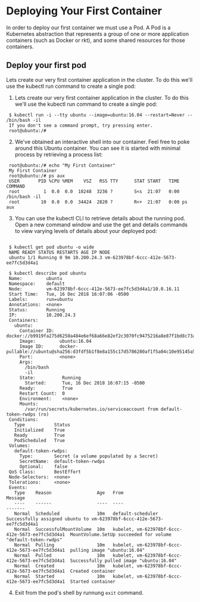# Deploying Your First Container
In order to deploy our first container we must use a Pod. A Pod is a Kubernetes abstraction that represents a group of one or more application containers (such as Docker or rkt), and some shared resources for those containers.

## Deploy your first pod
Lets create our very first container application in the cluster. To do this we'll use the kubectl run command to create a single pod:

1. Lets create our very first container application in the cluster. To do this we'll use the kubectl run command to create a single pod:
```
 $ kubectl run -i --tty ubuntu --image=ubuntu:16.04 --restart=Never -- /bin/bash -il
 If you don't see a command prompt, try pressing enter.
 root@ubuntu:/#
```

2. We've obtained an interactive shell into our container. Feel free to poke around this Ubuntu container. You can see it is started with minimal process by retrieving a process list:
```
 root@ubuntu:/# echo "My First Container"
 My First Container
 root@ubuntu:/# ps aux
 USER       PID %CPU %MEM    VSZ   RSS TTY      STAT START   TIME COMMAND
 root         1  0.0  0.0  18248  3236 ?        S<s  21:07   0:00 /bin/bash -il
 root        10  0.0  0.0  34424  2820 ?        R<+  21:07   0:00 ps aux
```

3. You can use the kubectl CLI to retrieve details about the running pod. Open a new command window and use the get and details commands to view varying levels of details about your deployed pod: 

```

 $ kubectl get pod ubuntu -o wide 
 NAME READY STATUS RESTARTS AGE IP NODE 
 ubuntu 1/1 Running 0 9m 10.200.24.3 vm-623978bf-6ccc-412e-5673-ee7fc5d3d4a1

 $ kubectl describe pod ubuntu
 Name:         ubuntu
 Namespace:    default
 Node:         vm-623978bf-6ccc-412e-5673-ee7fc5d3d4a1/10.0.16.11
 Start Time:   Tue, 16 Dec 2018 16:07:06 -0500
 Labels:       run=ubuntu
 Annotations:  <none>
 Status:       Running
 IP:           10.200.24.3
 Containers:
   ubuntu:
     Container ID:  docker://b9919fa275d6250a484e6ef68a66e82ef2c3070fc9475216a8e87f1bd8c73a44
     Image:         ubuntu:16.04
     Image ID:      docker-pullable://ubuntu@sha256:d3fdf5b1f8e8a155c17d5786280af1f5a04c10e95145a515279cf17abdf0191f
     Port:          <none>
     Args:
       /bin/bash
       -il
     State:          Running
       Started:      Tue, 16 Dec 2018 16:07:15 -0500
     Ready:          True
     Restart Count:  0
     Environment:    <none>
     Mounts:
       /var/run/secrets/kubernetes.io/serviceaccount from default-token-rwdps (ro)
 Conditions:
   Type           Status
   Initialized    True
   Ready          True
   PodScheduled   True
 Volumes:
   default-token-rwdps:
     Type:        Secret (a volume populated by a Secret)
     SecretName:  default-token-rwdps
     Optional:    false
 QoS Class:       BestEffort
 Node-Selectors:  <none>
 Tolerations:     <none>
 Events:
   Type    Reason                 Age   From                                              Message
   ----    ------                 ----  ----                                              -------
   Normal  Scheduled              10m   default-scheduler                                 Successfully assigned ubuntu to vm-623978bf-6ccc-412e-5673-ee7fc5d3d4a1
   Normal  SuccessfulMountVolume  10m   kubelet, vm-623978bf-6ccc-412e-5673-ee7fc5d3d4a1  MountVolume.SetUp succeeded for volume "default-token-rwdps"
   Normal  Pulling                10m   kubelet, vm-623978bf-6ccc-412e-5673-ee7fc5d3d4a1  pulling image "ubuntu:16.04"
   Normal  Pulled                 10m   kubelet, vm-623978bf-6ccc-412e-5673-ee7fc5d3d4a1  Successfully pulled image "ubuntu:16.04"
   Normal  Created                10m   kubelet, vm-623978bf-6ccc-412e-5673-ee7fc5d3d4a1  Created container
   Normal  Started                10m   kubelet, vm-623978bf-6ccc-412e-5673-ee7fc5d3d4a1  Started container
```

4. Exit from the pod's shell by runnung `exit` command.